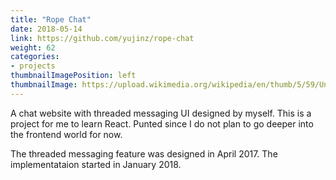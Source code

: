 ```yaml
---
title: "Rope Chat"
date: 2018-05-14
link: https://github.com/yujinz/rope-chat
weight: 62
categories:
- projects
thumbnailImagePosition: left
thumbnailImage: https://upload.wikimedia.org/wikipedia/en/thumb/5/59/Under_construction_svg.svg/1024px-Under_construction_svg.svg.png
---
```


A chat website with threaded messaging UI designed by myself. This is a project for me to learn React. Punted since I do not plan to go deeper into the frontend world for now.  
<!--more-->

The threaded messaging feature was designed in April 2017. The implementataion started in January 2018.
